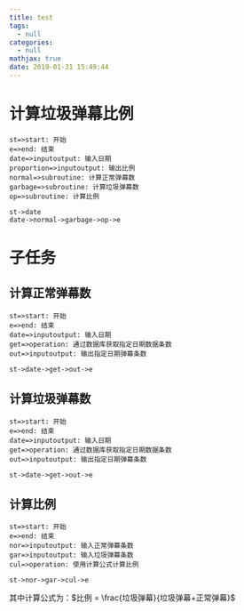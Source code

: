 ```yaml
---
title: test
tags:
  - null
categories:
  - null
mathjax: true
date: 2019-01-31 15:49:44
---
```


# 计算垃圾弹幕比例

```flow
st=>start: 开始
e=>end: 结束
date=>inputoutput: 输入日期
proportion=>inputoutput: 输出比例
normal=>subroutine: 计算正常弹幕数
garbage=>subroutine: 计算垃圾弹幕数
op=>subroutine: 计算比例

st->date
date->normal->garbage->op->e
```

# 子任务
## 计算正常弹幕数
```flow
st=>start: 开始
e=>end: 结束
date=>inputoutput: 输入日期
get=>operation: 通过数据库获取指定日期数据条数
out=>inputoutput: 输出指定日期弹幕条数

st->date->get->out->e
```

## 计算垃圾弹幕数
```flow
st=>start: 开始
e=>end: 结束
date=>inputoutput: 输入日期
get=>operation: 通过数据库获取指定日期数据条数
out=>inputoutput: 输出指定日期弹幕条数

st->date->get->out->e
```

## 计算比例
```flow
st=>start: 开始
e=>end: 结束
nor=>inputoutput: 输入正常弹幕条数
gar=>inputoutput: 输入垃圾弹幕条数
cul=>operation: 使用计算公式计算比例

st->nor->gar->cul->e
```

其中计算公式为：$比例 = \frac{垃圾弹幕}{垃圾弹幕+正常弹幕}$



